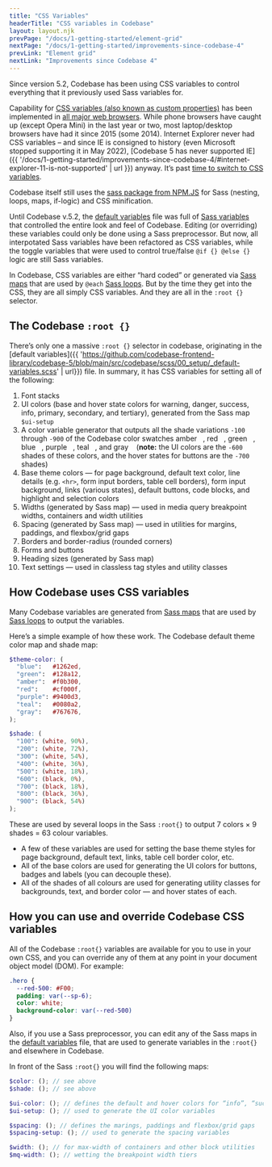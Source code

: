 ```yaml
---
title: "CSS Variables"
headerTitle: "CSS variables in Codebase"
layout: layout.njk
prevPage: "/docs/1-getting-started/element-grid"
nextPage: "/docs/1-getting-started/improvements-since-codebase-4"
prevLink: "Element grid"
nextLink: "Improvements since Codebase 4"
---
```


Since version 5.2, Codebase has been using CSS variables to control everything that it previously used Sass variables for.

Capability for [CSS variables (also known as custom properties)](https://developer.mozilla.org/en-US/docs/Web/CSS/Using_CSS_custom_properties) has been implemented in [all major web browsers](https://caniuse.com/css-variables). While phone browsers have caught up (except Opera Mini) in the last year or two, most laptop/desktop browsers have had it since 2015 (some 2014). Internet Explorer never had CSS variables – and since IE is consigned to history (even Microsoft stopped supporting it in May 2022), [Codebase 5 has never supported IE]({{ '/docs/1-getting-started/improvements-since-codebase-4/#internet-explorer-11-is-not-supported' | url }}) anyway. It’s past [time to switch to CSS variables](https://www.smashingmagazine.com/2017/04/start-using-css-custom-properties/).

Codebase itself still uses the [sass package from NPM.JS](https://www.npmjs.com/package/sass) for 
Sass (nesting, loops, maps, if-logic) and CSS minification.

Until Codebase v.5.2, the [default variables](https://github.com/codebase-frontend-library/codebase-5/blob/main/src/codebase/scss/00_setup/_default-variables.scss) file was full of [Sass variables](https://sass-lang.com/documentation/variables) that controlled the entire look and feel of Codebase. Editing (or overriding) these variables could only be done using a Sass preprocessor. But now, all interpotated Sass variables have been refactored as CSS variables, while the toggle variables that were used to control true/false `@if {} @else {}` logic are still Sass variables.

In Codebase, CSS variables are either “hard coded” or generated via [Sass maps](https://sass-lang.com/documentation/values/maps) that are used by `@each` [Sass loops](https://sass-lang.com/documentation/at-rules/control/for). But by the time they get into the CSS, they are all simply CSS variables. And they are all in the `:root {}` selector.

## The Codebase `:root {}`

There’s only one a massive `:root {}` selector in codebase, originating in the [default variables]({{ 'https://github.com/codebase-frontend-library/codebase-5/blob/main/src/codebase/scss/00_setup/_default-variables.scss' | url}}) file. In summary, it has CSS variables for setting all of the following:

1. Font stacks
2. UI colors (base and hover state colors for <label class="label label-warning">warning</label>, <label class="label label-danger">danger</label>, <label class="label label-success">success</label>, <label class="label label-info">info</label>, <label class="label label-primary">primary</label>, <label class="label label-secondary">secondary</label>, and <label class="label label-tertiary">tertiary</label>), generated from the Sass map `$ui-setup`
3. A color variable generator that outputs all the shade variations `-100` through `-900` of the Codebase color swatches amber <label class="label bg-amber-500 t-white">&nbsp;&nbsp;</label>, red <label class="label bg-red-500 t-white">&nbsp;&nbsp;</label>, green <label class="label bg-green-500 t-white">&nbsp;&nbsp;</label>, blue <label class="label bg-blue-500 t-white">&nbsp;&nbsp;</label>, purple <label class="label bg-purple-500 t-white">&nbsp;&nbsp;</label>, teal <label class="label bg-teal-500 t-white">&nbsp;&nbsp;</label>, and gray <label class="label bg-gray-500 t-white">&nbsp;&nbsp;</label> (**note:** the UI colors are the `-600` shades of these colors, and the hover states for buttons are the `-700` shades)
4. Base theme colors — for page background, default text color, line details (e.g. `<hr>`, form input borders, table cell borders), form input background, links (various states), default buttons, code blocks, and highlight and selection colors
5. Widths (generated by Sass map) — used in media query breakpoint widths, containers and width utilities
6. Spacing (generated by Sass map) — used in utilities for margins, paddings, and flexbox/grid gaps
7. Borders and border-radius (rounded corners)
8. Forms and buttons
9. Heading sizes (generated by Sass map)
10. Text settings — used in classless tag styles and utility classes

## How Codebase uses CSS variables

Many Codebase variables are generated from [Sass maps](https://sass-lang.com/documentation/values/maps) that are used by [Sass loops](https://sass-lang.com/documentation/at-rules/control/for) to output the variables.

Here’s a simple example of how these work. The Codebase default theme color map and shade map:

```scss
$theme-color: (
  "blue":   #1262ed,
  "green":  #128a12,
  "amber":  #f0b300,
  "red":    #cf000f,
  "purple": #9400d3,
  "teal":   #0080a2,
  "gray":   #767676,
);

$shade: (
  "100": (white, 90%),
  "200": (white, 72%),
  "300": (white, 54%),
  "400": (white, 36%),
  "500": (white, 18%),
  "600": (black, 0%),
  "700": (black, 18%),
  "800": (black, 36%),
  "900": (black, 54%)
);
```

These are used by several loops in the Sass `:root{}` to output 7 colors &times; 9 shades = 63 colour variables.

* A few of these variables are used for setting the base theme styles for page background, default text, links, table cell border color, etc.
* All of the base colors are used for generating the UI colors for buttons, badges and labels (you can decouple these).
* All of the shades of all colours are used for generating utility classes for backgrounds, text, and border color — and hover states of each. 

## How you can use and override Codebase CSS variables

All of the Codebase `:root{}` variables are available for you to use in your own CSS, and you can override any of them at any point in your document object model (DOM). For example:

```css
.hero {
  --red-500: #F00; 
  padding: var(--sp-6);
  color: white;
  background-color: var(--red-500)
}
```

Also, if you use a Sass preprocessor, you can edit any of the Sass maps in the [default variables](https://github.com/codebase-frontend-library/codebase-5/blob/main/src/codebase/scss/00_setup/_default-variables.scss) file, that are used to generate variables in the `:root{}` and elsewhere in Codebase.

In front of the Sass `:root{}` you will find the following maps:

```scss
$color: (); // see above
$shade: (); // see above

$ui-color: (); // defines the default and hover colors for “info”, “success”, “warning”, etc.
$ui-setup: (); // used to generate the UI color variables

$spacing: (); // defines the marings, paddings and flexbox/grid gaps
$spacing-setup: (); // used to generate the spacing variables

$width: (); // for max-width of containers and other block utilities
$mq-width: (); // wetting the breakpoint width tiers
```